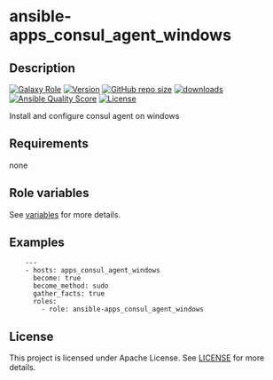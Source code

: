 # ansible-apps_consul_agent_windows

## Description

[![Galaxy Role](https://img.shields.io/badge/galaxy-apps_consul_agent_windows-purple?style=flat)](https://galaxy.ansible.com/lotusnoir/apps_consul_agent_windows)
[![Version](https://img.shields.io/github/release/lotusnoir/ansible-apps_consul_agent_windows.svg)](https://github.com/lotusnoir/ansible-apps_consul_agent_windows/releases/latest)
[![GitHub repo size](https://img.shields.io/github/repo-size/lotusnoir/ansible-apps_consul_agent_windows?color=orange&style=flat)](https://galaxy.ansible.com/lotusnoir/apps_consul_agent_windows)
[![downloads](https://img.shields.io/ansible/role/d/)](https://galaxy.ansible.com/lotusnoir/apps_consul_agent_windows)
[![Ansible Quality Score](https://img.shields.io/ansible/quality/)](https://galaxy.ansible.com/lotusnoir/apps_consul_agent_windows)
[![License](https://img.shields.io/badge/license-Apache--2.0-brightgreen?style=flat)](https://opensource.org/licenses/Apache-2.0)

Install and configure consul agent on windows

## Requirements

none

## Role variables

See [variables](/defaults/main.yml) for more details.

## Examples

        ---
        - hosts: apps_consul_agent_windows
          become: true
          become_method: sudo
          gather_facts: true
          roles:
            - role: ansible-apps_consul_agent_windows


## License

This project is licensed under Apache License. See [LICENSE](/LICENSE) for more details.

